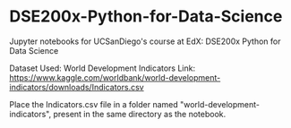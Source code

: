 # DSE200x-Python-for-Data-Science
Jupyter notebooks for UCSanDiego's course at EdX: DSE200x Python for Data Science

Dataset Used: World Development Indicators
Link: https://www.kaggle.com/worldbank/world-development-indicators/downloads/Indicators.csv

Place the Indicators.csv file in a folder named "world-development-indicators", present in the same directory as the notebook. 
